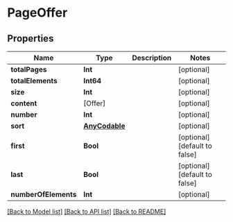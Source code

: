 # PageOffer

## Properties
Name | Type | Description | Notes
------------ | ------------- | ------------- | -------------
**totalPages** | **Int** |  | [optional] 
**totalElements** | **Int64** |  | [optional] 
**size** | **Int** |  | [optional] 
**content** | [Offer] |  | [optional] 
**number** | **Int** |  | [optional] 
**sort** | [**AnyCodable**](.md) |  | [optional] 
**first** | **Bool** |  | [optional] [default to false]
**last** | **Bool** |  | [optional] [default to false]
**numberOfElements** | **Int** |  | [optional] 

[[Back to Model list]](../README.md#documentation-for-models) [[Back to API list]](../README.md#documentation-for-api-endpoints) [[Back to README]](../README.md)


